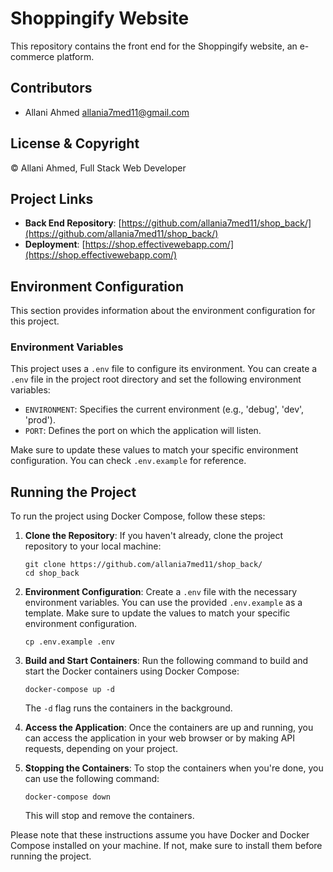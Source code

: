 # Shoppingify Website

This repository contains the front end for the Shoppingify website, an e-commerce platform.

## Contributors
- Allani Ahmed <allania7med11@gmail.com>

## License & Copyright
© Allani Ahmed, Full Stack Web Developer

## Project Links
- **Back End Repository**: [https://github.com/allania7med11/shop_back/](https://github.com/allania7med11/shop_back/)
- **Deployment**: [https://shop.effectivewebapp.com/](https://shop.effectivewebapp.com/)

## Environment Configuration

This section provides information about the environment configuration for this project.

### Environment Variables

This project uses a `.env` file to configure its environment. You can create a `.env` file in the project root directory and set the following environment variables:

- `ENVIRONMENT`: Specifies the current environment (e.g., 'debug', 'dev', 'prod').
- `PORT`: Defines the port on which the application will listen.

Make sure to update these values to match your specific environment configuration. You can check `.env.example` for reference.

## Running the Project

To run the project using Docker Compose, follow these steps:

1. **Clone the Repository**: If you haven't already, clone the project repository to your local machine:

    ```shell
    git clone https://github.com/allania7med11/shop_back/
    cd shop_back
    ```

2. **Environment Configuration**: Create a `.env` file with the necessary environment variables. You can use the provided `.env.example` as a template. Make sure to update the values to match your specific environment configuration.

    ```shell
    cp .env.example .env
    ```

3. **Build and Start Containers**: Run the following command to build and start the Docker containers using Docker Compose:

    ```shell
    docker-compose up -d
    ```

    The `-d` flag runs the containers in the background.

4. **Access the Application**: Once the containers are up and running, you can access the application in your web browser or by making API requests, depending on your project.

5. **Stopping the Containers**: To stop the containers when you're done, you can use the following command:

    ```shell
    docker-compose down
    ```

    This will stop and remove the containers.

Please note that these instructions assume you have Docker and Docker Compose installed on your machine. If not, make sure to install them before running the project.